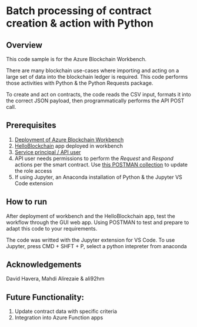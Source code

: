 # Batch processing of contract creation & action with Python

## Overview

This code sample is for the Azure Blockchain Workbench.

There are many blockchain use-cases where importing and acting on a large set of data into the blockchain ledger is required.  This code performs those activities with Python & the Python Requests package.  

To create and act on contracts, the code reads the CSV input, formats it into the correct JSON payload, then programmatically performs the API POST call.  


## Prerequisites

1. [Deployment of Azure Blockchain Workbench](https://docs.microsoft.com/en-us/azure/blockchain/workbench/deploy)
2. [HelloBlockchain](https://github.com/Azure-Samples/blockchain/tree/master/blockchain-workbench/application-and-smart-contract-samples/hello-blockchain) app deployed in workbench
3. [Service principal / API user](https://medium.com/@malirezaie/how-to-enable-programmatic-interaction-with-azure-blockchain-workbench-apis-56c0d95c79c0)
4. API user needs permissions to perform the *Request* and *Respond* actions per the smart contract.  Use [this POSTMAN collection](https://medium.com/@malirezaie/how-to-enable-programmatic-interaction-with-azure-blockchain-workbench-apis-56c0d95c79c0) to update the role access
5. If using Jupyter, an Anaconda installation of Python & the Jupyter VS Code extension

## How to run

After deployment of workbench and the HelloBlockchain app, test the workflow through the GUI web app.  Using POSTMAN to test and prepare to adapt this code to your requirements.  

The code was writted with the Jupyter extension for VS Code.  To use Jupyter, press CMD + SHFT + P, select a python intepreter from anaconda


## Acknowledgements

David Havera, Mahdi Alirezaie & ali92hm

## Future Functionality:

1. Update contract data with specific criteria
2. Integration into Azure Function apps
